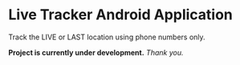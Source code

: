 # Live Tracker Android Application
Track the LIVE or LAST location using phone numbers only.

**Project is currently under development.**
*Thank you.*
